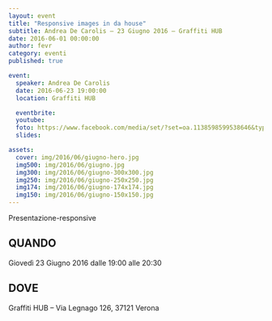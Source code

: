 ```yaml
---
layout: event
title: "Responsive images in da house"
subtitle: Andrea De Carolis – 23 Giugno 2016 – Graffiti HUB
date: 2016-06-01 00:00:00
author: fevr
category: eventi
published: true

event:
  speaker: Andrea De Carolis
  date: 2016-06-23 19:00:00
  location: Graffiti HUB

  eventbrite:
  youtube: 
  foto: https://www.facebook.com/media/set/?set=oa.1138598599538646&type=3
  slides:

assets:
  cover: img/2016/06/giugno-hero.jpg
  img500: img/2016/06/giugno.jpg
  img300: img/2016/06/giugno-300x300.jpg
  img250: img/2016/06/giugno-250x250.jpg
  img174: img/2016/06/giugno-174x174.jpg
  img150: img/2016/06/giugno-150x150.jpg
---
```


Presentazione-responsive

## QUANDO
Giovedì 23 Giugno 2016 dalle 19:00 alle 20:30

## DOVE
Graffiti HUB – Via Legnago 126, 37121 Verona